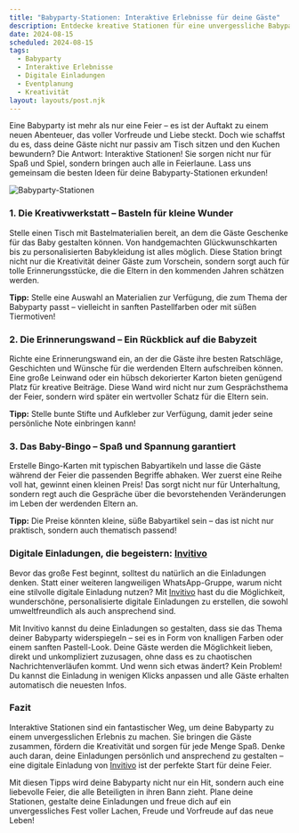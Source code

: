 ```yaml
---
title: "Babyparty-Stationen: Interaktive Erlebnisse für deine Gäste"
description: Entdecke kreative Stationen für eine unvergessliche Babyparty, die deine Gäste aktiv einbeziehen und für Unterhaltung sorgen – inklusive Tipps für persönliche digitale Einladungen.
date: 2024-08-15
scheduled: 2024-08-15
tags:
  - Babyparty
  - Interaktive Erlebnisse
  - Digitale Einladungen
  - Eventplanung
  - Kreativität
layout: layouts/post.njk
---
```


Eine Babyparty ist mehr als nur eine Feier – es ist der Auftakt zu einem neuen Abenteuer, das voller Vorfreude und Liebe steckt. Doch wie schaffst du es, dass deine Gäste nicht nur passiv am Tisch sitzen und den Kuchen bewundern? Die Antwort: Interaktive Stationen! Sie sorgen nicht nur für Spaß und Spiel, sondern bringen auch alle in Feierlaune. Lass uns gemeinsam die besten Ideen für deine Babyparty-Stationen erkunden!

![Babyparty-Stationen](/img/babyparty-stationen.webp)

### 1. **Die Kreativwerkstatt – Basteln für kleine Wunder**

Stelle einen Tisch mit Bastelmaterialien bereit, an dem die Gäste Geschenke für das Baby gestalten können. Von handgemachten Glückwunschkarten bis zu personalisierten Babykleidung ist alles möglich. Diese Station bringt nicht nur die Kreativität deiner Gäste zum Vorschein, sondern sorgt auch für tolle Erinnerungsstücke, die die Eltern in den kommenden Jahren schätzen werden.

**Tipp:** Stelle eine Auswahl an Materialien zur Verfügung, die zum Thema der Babyparty passt – vielleicht in sanften Pastellfarben oder mit süßen Tiermotiven!

### 2. **Die Erinnerungswand – Ein Rückblick auf die Babyzeit**

Richte eine Erinnerungswand ein, an der die Gäste ihre besten Ratschläge, Geschichten und Wünsche für die werdenden Eltern aufschreiben können. Eine große Leinwand oder ein hübsch dekorierter Karton bieten genügend Platz für kreative Beiträge. Diese Wand wird nicht nur zum Gesprächsthema der Feier, sondern wird später ein wertvoller Schatz für die Eltern sein.

**Tipp:** Stelle bunte Stifte und Aufkleber zur Verfügung, damit jeder seine persönliche Note einbringen kann!

### 3. **Das Baby-Bingo – Spaß und Spannung garantiert**

Erstelle Bingo-Karten mit typischen Babyartikeln und lasse die Gäste während der Feier die passenden Begriffe abhaken. Wer zuerst eine Reihe voll hat, gewinnt einen kleinen Preis! Das sorgt nicht nur für Unterhaltung, sondern regt auch die Gespräche über die bevorstehenden Veränderungen im Leben der werdenden Eltern an.

**Tipp:** Die Preise könnten kleine, süße Babyartikel sein – das ist nicht nur praktisch, sondern auch thematisch passend!

### **Digitale Einladungen, die begeistern: [Invitivo](https://invitivo.com/create)**

Bevor das große Fest beginnt, solltest du natürlich an die Einladungen denken. Statt einer weiteren langweiligen WhatsApp-Gruppe, warum nicht eine stilvolle digitale Einladung nutzen? Mit [Invitivo](https://invitivo.com/) hast du die Möglichkeit, wunderschöne, personalisierte digitale Einladungen zu erstellen, die sowohl umweltfreundlich als auch ansprechend sind. 

Mit Invitivo kannst du deine Einladungen so gestalten, dass sie das Thema deiner Babyparty widerspiegeln – sei es in Form von knalligen Farben oder einem sanften Pastell-Look. Deine Gäste werden die Möglichkeit lieben, direkt und unkompliziert zuzusagen, ohne dass es zu chaotischen Nachrichtenverläufen kommt. Und wenn sich etwas ändert? Kein Problem! Du kannst die Einladung in wenigen Klicks anpassen und alle Gäste erhalten automatisch die neuesten Infos.

### **Fazit**

Interaktive Stationen sind ein fantastischer Weg, um deine Babyparty zu einem unvergesslichen Erlebnis zu machen. Sie bringen die Gäste zusammen, fördern die Kreativität und sorgen für jede Menge Spaß. Denke auch daran, deine Einladungen persönlich und ansprechend zu gestalten – eine digitale Einladung von [Invitivo](https://invitivo.com/) ist der perfekte Start für deine Feier.

Mit diesen Tipps wird deine Babyparty nicht nur ein Hit, sondern auch eine liebevolle Feier, die alle Beteiligten in ihren Bann zieht. Plane deine Stationen, gestalte deine Einladungen und freue dich auf ein unvergessliches Fest voller Lachen, Freude und Vorfreude auf das neue Leben!
